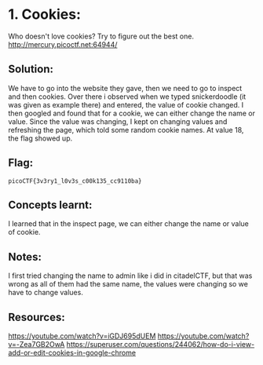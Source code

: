 # 1. Cookies:

Who doesn't love cookies? Try to figure out the best one. http://mercury.picoctf.net:64944/

## Solution:

We have to go into the website they gave, then we need to go to inspect and then cookies. Over there i observed when we typed snickerdoodle (it was given as example there) and entered, the value of cookie changed. I then googled and found that for a cookie, we can either change the name or value. Since the value was changing, I kept on changing values and refreshing the page, which told some random cookie names. At value 18, the flag showed up.



## Flag:

```
picoCTF{3v3ry1_l0v3s_c00k135_cc9110ba}
```

## Concepts learnt:

I learned that in the inspect page, we can either change the name or value of cookie. 

## Notes:

I first tried changing the name to admin like i did in citadelCTF, but that was wrong as all of them had the same name, the values were changing so we have to change values.  

## Resources:

https://youtube.com/watch?v=iGDJ695dUEM
https://youtube.com/watch?v=-Zea7GB2OwA
https://superuser.com/questions/244062/how-do-i-view-add-or-edit-cookies-in-google-chrome
